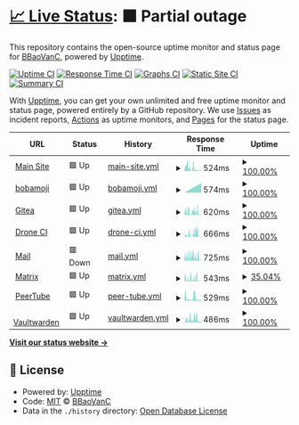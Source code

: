 # [📈 Live Status](https://status.boba.best): <!--live status--> **🟧 Partial outage**

This repository contains the open-source uptime monitor and status page for [BBaoVanC](https://bbaovanc.com), powered by [Upptime](https://github.com/upptime/upptime).

[![Uptime CI](https://github.com/BBaoVanC/status.boba.best/workflows/Uptime%20CI/badge.svg)](https://github.com/BBaoVanC/status.boba.best/actions?query=workflow%3A%22Uptime+CI%22)
[![Response Time CI](https://github.com/BBaoVanC/status.boba.best/workflows/Response%20Time%20CI/badge.svg)](https://github.com/BBaoVanC/status.boba.best/actions?query=workflow%3A%22Response+Time+CI%22)
[![Graphs CI](https://github.com/BBaoVanC/status.boba.best/workflows/Graphs%20CI/badge.svg)](https://github.com/BBaoVanC/status.boba.best/actions?query=workflow%3A%22Graphs+CI%22)
[![Static Site CI](https://github.com/BBaoVanC/status.boba.best/workflows/Static%20Site%20CI/badge.svg)](https://github.com/BBaoVanC/status.boba.best/actions?query=workflow%3A%22Static+Site+CI%22)
[![Summary CI](https://github.com/BBaoVanC/status.boba.best/workflows/Summary%20CI/badge.svg)](https://github.com/BBaoVanC/status.boba.best/actions?query=workflow%3A%22Summary+CI%22)

With [Upptime](https://upptime.js.org), you can get your own unlimited and free uptime monitor and status page, powered entirely by a GitHub repository. We use [Issues](https://github.com/BBaoVanC/status.boba.best/issues) as incident reports, [Actions](https://github.com/BBaoVanC/status.boba.best/actions) as uptime monitors, and [Pages](https://status.boba.best) for the status page.

<!--start: status pages-->
<!-- This summary is generated by Upptime (https://github.com/upptime/upptime) -->
<!-- Do not edit this manually, your changes will be overwritten -->
<!-- prettier-ignore -->
| URL | Status | History | Response Time | Uptime |
| --- | ------ | ------- | ------------- | ------ |
| <img alt="" src="https://favicons.githubusercontent.com/boba.best" height="13"> [Main Site](https://boba.best) | 🟩 Up | [main-site.yml](https://github.com/BBaoVanC/status.boba.best/commits/HEAD/history/main-site.yml) | <details><summary><img alt="Response time graph" src="./graphs/main-site/response-time-week.png" height="20"> 524ms</summary><br><a href="https://status.boba.best/history/main-site"><img alt="Response time 1875" src="https://img.shields.io/endpoint?url=https%3A%2F%2Fraw.githubusercontent.com%2FBBaoVanC%2Fstatus.boba.best%2FHEAD%2Fapi%2Fmain-site%2Fresponse-time.json"></a><br><a href="https://status.boba.best/history/main-site"><img alt="24-hour response time 515" src="https://img.shields.io/endpoint?url=https%3A%2F%2Fraw.githubusercontent.com%2FBBaoVanC%2Fstatus.boba.best%2FHEAD%2Fapi%2Fmain-site%2Fresponse-time-day.json"></a><br><a href="https://status.boba.best/history/main-site"><img alt="7-day response time 524" src="https://img.shields.io/endpoint?url=https%3A%2F%2Fraw.githubusercontent.com%2FBBaoVanC%2Fstatus.boba.best%2FHEAD%2Fapi%2Fmain-site%2Fresponse-time-week.json"></a><br><a href="https://status.boba.best/history/main-site"><img alt="30-day response time 2178" src="https://img.shields.io/endpoint?url=https%3A%2F%2Fraw.githubusercontent.com%2FBBaoVanC%2Fstatus.boba.best%2FHEAD%2Fapi%2Fmain-site%2Fresponse-time-month.json"></a><br><a href="https://status.boba.best/history/main-site"><img alt="1-year response time 1875" src="https://img.shields.io/endpoint?url=https%3A%2F%2Fraw.githubusercontent.com%2FBBaoVanC%2Fstatus.boba.best%2FHEAD%2Fapi%2Fmain-site%2Fresponse-time-year.json"></a></details> | <details><summary><a href="https://status.boba.best/history/main-site">100.00%</a></summary><a href="https://status.boba.best/history/main-site"><img alt="All-time uptime 98.03%" src="https://img.shields.io/endpoint?url=https%3A%2F%2Fraw.githubusercontent.com%2FBBaoVanC%2Fstatus.boba.best%2FHEAD%2Fapi%2Fmain-site%2Fuptime.json"></a><br><a href="https://status.boba.best/history/main-site"><img alt="24-hour uptime 100.00%" src="https://img.shields.io/endpoint?url=https%3A%2F%2Fraw.githubusercontent.com%2FBBaoVanC%2Fstatus.boba.best%2FHEAD%2Fapi%2Fmain-site%2Fuptime-day.json"></a><br><a href="https://status.boba.best/history/main-site"><img alt="7-day uptime 100.00%" src="https://img.shields.io/endpoint?url=https%3A%2F%2Fraw.githubusercontent.com%2FBBaoVanC%2Fstatus.boba.best%2FHEAD%2Fapi%2Fmain-site%2Fuptime-week.json"></a><br><a href="https://status.boba.best/history/main-site"><img alt="30-day uptime 96.41%" src="https://img.shields.io/endpoint?url=https%3A%2F%2Fraw.githubusercontent.com%2FBBaoVanC%2Fstatus.boba.best%2FHEAD%2Fapi%2Fmain-site%2Fuptime-month.json"></a><br><a href="https://status.boba.best/history/main-site"><img alt="1-year uptime 98.03%" src="https://img.shields.io/endpoint?url=https%3A%2F%2Fraw.githubusercontent.com%2FBBaoVanC%2Fstatus.boba.best%2FHEAD%2Fapi%2Fmain-site%2Fuptime-year.json"></a></details>
| <img alt="" src="https://favicons.githubusercontent.com/emotes.boba.best" height="13"> [bobamoji](https://emotes.boba.best) | 🟩 Up | [bobamoji.yml](https://github.com/BBaoVanC/status.boba.best/commits/HEAD/history/bobamoji.yml) | <details><summary><img alt="Response time graph" src="./graphs/bobamoji/response-time-week.png" height="20"> 574ms</summary><br><a href="https://status.boba.best/history/bobamoji"><img alt="Response time 939" src="https://img.shields.io/endpoint?url=https%3A%2F%2Fraw.githubusercontent.com%2FBBaoVanC%2Fstatus.boba.best%2FHEAD%2Fapi%2Fbobamoji%2Fresponse-time.json"></a><br><a href="https://status.boba.best/history/bobamoji"><img alt="24-hour response time 675" src="https://img.shields.io/endpoint?url=https%3A%2F%2Fraw.githubusercontent.com%2FBBaoVanC%2Fstatus.boba.best%2FHEAD%2Fapi%2Fbobamoji%2Fresponse-time-day.json"></a><br><a href="https://status.boba.best/history/bobamoji"><img alt="7-day response time 574" src="https://img.shields.io/endpoint?url=https%3A%2F%2Fraw.githubusercontent.com%2FBBaoVanC%2Fstatus.boba.best%2FHEAD%2Fapi%2Fbobamoji%2Fresponse-time-week.json"></a><br><a href="https://status.boba.best/history/bobamoji"><img alt="30-day response time 939" src="https://img.shields.io/endpoint?url=https%3A%2F%2Fraw.githubusercontent.com%2FBBaoVanC%2Fstatus.boba.best%2FHEAD%2Fapi%2Fbobamoji%2Fresponse-time-month.json"></a><br><a href="https://status.boba.best/history/bobamoji"><img alt="1-year response time 939" src="https://img.shields.io/endpoint?url=https%3A%2F%2Fraw.githubusercontent.com%2FBBaoVanC%2Fstatus.boba.best%2FHEAD%2Fapi%2Fbobamoji%2Fresponse-time-year.json"></a></details> | <details><summary><a href="https://status.boba.best/history/bobamoji">100.00%</a></summary><a href="https://status.boba.best/history/bobamoji"><img alt="All-time uptime 99.91%" src="https://img.shields.io/endpoint?url=https%3A%2F%2Fraw.githubusercontent.com%2FBBaoVanC%2Fstatus.boba.best%2FHEAD%2Fapi%2Fbobamoji%2Fuptime.json"></a><br><a href="https://status.boba.best/history/bobamoji"><img alt="24-hour uptime 100.00%" src="https://img.shields.io/endpoint?url=https%3A%2F%2Fraw.githubusercontent.com%2FBBaoVanC%2Fstatus.boba.best%2FHEAD%2Fapi%2Fbobamoji%2Fuptime-day.json"></a><br><a href="https://status.boba.best/history/bobamoji"><img alt="7-day uptime 100.00%" src="https://img.shields.io/endpoint?url=https%3A%2F%2Fraw.githubusercontent.com%2FBBaoVanC%2Fstatus.boba.best%2FHEAD%2Fapi%2Fbobamoji%2Fuptime-week.json"></a><br><a href="https://status.boba.best/history/bobamoji"><img alt="30-day uptime 99.91%" src="https://img.shields.io/endpoint?url=https%3A%2F%2Fraw.githubusercontent.com%2FBBaoVanC%2Fstatus.boba.best%2FHEAD%2Fapi%2Fbobamoji%2Fuptime-month.json"></a><br><a href="https://status.boba.best/history/bobamoji"><img alt="1-year uptime 99.91%" src="https://img.shields.io/endpoint?url=https%3A%2F%2Fraw.githubusercontent.com%2FBBaoVanC%2Fstatus.boba.best%2FHEAD%2Fapi%2Fbobamoji%2Fuptime-year.json"></a></details>
| <img alt="" src="https://favicons.githubusercontent.com/git.boba.best" height="13"> [Gitea](https://git.boba.best) | 🟩 Up | [gitea.yml](https://github.com/BBaoVanC/status.boba.best/commits/HEAD/history/gitea.yml) | <details><summary><img alt="Response time graph" src="./graphs/gitea/response-time-week.png" height="20"> 620ms</summary><br><a href="https://status.boba.best/history/gitea"><img alt="Response time 4533" src="https://img.shields.io/endpoint?url=https%3A%2F%2Fraw.githubusercontent.com%2FBBaoVanC%2Fstatus.boba.best%2FHEAD%2Fapi%2Fgitea%2Fresponse-time.json"></a><br><a href="https://status.boba.best/history/gitea"><img alt="24-hour response time 887" src="https://img.shields.io/endpoint?url=https%3A%2F%2Fraw.githubusercontent.com%2FBBaoVanC%2Fstatus.boba.best%2FHEAD%2Fapi%2Fgitea%2Fresponse-time-day.json"></a><br><a href="https://status.boba.best/history/gitea"><img alt="7-day response time 620" src="https://img.shields.io/endpoint?url=https%3A%2F%2Fraw.githubusercontent.com%2FBBaoVanC%2Fstatus.boba.best%2FHEAD%2Fapi%2Fgitea%2Fresponse-time-week.json"></a><br><a href="https://status.boba.best/history/gitea"><img alt="30-day response time 4719" src="https://img.shields.io/endpoint?url=https%3A%2F%2Fraw.githubusercontent.com%2FBBaoVanC%2Fstatus.boba.best%2FHEAD%2Fapi%2Fgitea%2Fresponse-time-month.json"></a><br><a href="https://status.boba.best/history/gitea"><img alt="1-year response time 4533" src="https://img.shields.io/endpoint?url=https%3A%2F%2Fraw.githubusercontent.com%2FBBaoVanC%2Fstatus.boba.best%2FHEAD%2Fapi%2Fgitea%2Fresponse-time-year.json"></a></details> | <details><summary><a href="https://status.boba.best/history/gitea">100.00%</a></summary><a href="https://status.boba.best/history/gitea"><img alt="All-time uptime 98.63%" src="https://img.shields.io/endpoint?url=https%3A%2F%2Fraw.githubusercontent.com%2FBBaoVanC%2Fstatus.boba.best%2FHEAD%2Fapi%2Fgitea%2Fuptime.json"></a><br><a href="https://status.boba.best/history/gitea"><img alt="24-hour uptime 100.00%" src="https://img.shields.io/endpoint?url=https%3A%2F%2Fraw.githubusercontent.com%2FBBaoVanC%2Fstatus.boba.best%2FHEAD%2Fapi%2Fgitea%2Fuptime-day.json"></a><br><a href="https://status.boba.best/history/gitea"><img alt="7-day uptime 100.00%" src="https://img.shields.io/endpoint?url=https%3A%2F%2Fraw.githubusercontent.com%2FBBaoVanC%2Fstatus.boba.best%2FHEAD%2Fapi%2Fgitea%2Fuptime-week.json"></a><br><a href="https://status.boba.best/history/gitea"><img alt="30-day uptime 98.52%" src="https://img.shields.io/endpoint?url=https%3A%2F%2Fraw.githubusercontent.com%2FBBaoVanC%2Fstatus.boba.best%2FHEAD%2Fapi%2Fgitea%2Fuptime-month.json"></a><br><a href="https://status.boba.best/history/gitea"><img alt="1-year uptime 98.63%" src="https://img.shields.io/endpoint?url=https%3A%2F%2Fraw.githubusercontent.com%2FBBaoVanC%2Fstatus.boba.best%2FHEAD%2Fapi%2Fgitea%2Fuptime-year.json"></a></details>
| <img alt="" src="https://favicons.githubusercontent.com/drone.boba.best" height="13"> [Drone CI](https://drone.boba.best) | 🟩 Up | [drone-ci.yml](https://github.com/BBaoVanC/status.boba.best/commits/HEAD/history/drone-ci.yml) | <details><summary><img alt="Response time graph" src="./graphs/drone-ci/response-time-week.png" height="20"> 666ms</summary><br><a href="https://status.boba.best/history/drone-ci"><img alt="Response time 3280" src="https://img.shields.io/endpoint?url=https%3A%2F%2Fraw.githubusercontent.com%2FBBaoVanC%2Fstatus.boba.best%2FHEAD%2Fapi%2Fdrone-ci%2Fresponse-time.json"></a><br><a href="https://status.boba.best/history/drone-ci"><img alt="24-hour response time 678" src="https://img.shields.io/endpoint?url=https%3A%2F%2Fraw.githubusercontent.com%2FBBaoVanC%2Fstatus.boba.best%2FHEAD%2Fapi%2Fdrone-ci%2Fresponse-time-day.json"></a><br><a href="https://status.boba.best/history/drone-ci"><img alt="7-day response time 666" src="https://img.shields.io/endpoint?url=https%3A%2F%2Fraw.githubusercontent.com%2FBBaoVanC%2Fstatus.boba.best%2FHEAD%2Fapi%2Fdrone-ci%2Fresponse-time-week.json"></a><br><a href="https://status.boba.best/history/drone-ci"><img alt="30-day response time 3419" src="https://img.shields.io/endpoint?url=https%3A%2F%2Fraw.githubusercontent.com%2FBBaoVanC%2Fstatus.boba.best%2FHEAD%2Fapi%2Fdrone-ci%2Fresponse-time-month.json"></a><br><a href="https://status.boba.best/history/drone-ci"><img alt="1-year response time 3280" src="https://img.shields.io/endpoint?url=https%3A%2F%2Fraw.githubusercontent.com%2FBBaoVanC%2Fstatus.boba.best%2FHEAD%2Fapi%2Fdrone-ci%2Fresponse-time-year.json"></a></details> | <details><summary><a href="https://status.boba.best/history/drone-ci">100.00%</a></summary><a href="https://status.boba.best/history/drone-ci"><img alt="All-time uptime 98.70%" src="https://img.shields.io/endpoint?url=https%3A%2F%2Fraw.githubusercontent.com%2FBBaoVanC%2Fstatus.boba.best%2FHEAD%2Fapi%2Fdrone-ci%2Fuptime.json"></a><br><a href="https://status.boba.best/history/drone-ci"><img alt="24-hour uptime 100.00%" src="https://img.shields.io/endpoint?url=https%3A%2F%2Fraw.githubusercontent.com%2FBBaoVanC%2Fstatus.boba.best%2FHEAD%2Fapi%2Fdrone-ci%2Fuptime-day.json"></a><br><a href="https://status.boba.best/history/drone-ci"><img alt="7-day uptime 100.00%" src="https://img.shields.io/endpoint?url=https%3A%2F%2Fraw.githubusercontent.com%2FBBaoVanC%2Fstatus.boba.best%2FHEAD%2Fapi%2Fdrone-ci%2Fuptime-week.json"></a><br><a href="https://status.boba.best/history/drone-ci"><img alt="30-day uptime 98.59%" src="https://img.shields.io/endpoint?url=https%3A%2F%2Fraw.githubusercontent.com%2FBBaoVanC%2Fstatus.boba.best%2FHEAD%2Fapi%2Fdrone-ci%2Fuptime-month.json"></a><br><a href="https://status.boba.best/history/drone-ci"><img alt="1-year uptime 98.70%" src="https://img.shields.io/endpoint?url=https%3A%2F%2Fraw.githubusercontent.com%2FBBaoVanC%2Fstatus.boba.best%2FHEAD%2Fapi%2Fdrone-ci%2Fuptime-year.json"></a></details>
| <img alt="" src="https://favicons.githubusercontent.com/mail.boba.best" height="13"> [Mail](https://mail.boba.best) | 🟥 Down | [mail.yml](https://github.com/BBaoVanC/status.boba.best/commits/HEAD/history/mail.yml) | <details><summary><img alt="Response time graph" src="./graphs/mail/response-time-week.png" height="20"> 725ms</summary><br><a href="https://status.boba.best/history/mail"><img alt="Response time 5399" src="https://img.shields.io/endpoint?url=https%3A%2F%2Fraw.githubusercontent.com%2FBBaoVanC%2Fstatus.boba.best%2FHEAD%2Fapi%2Fmail%2Fresponse-time.json"></a><br><a href="https://status.boba.best/history/mail"><img alt="24-hour response time 757" src="https://img.shields.io/endpoint?url=https%3A%2F%2Fraw.githubusercontent.com%2FBBaoVanC%2Fstatus.boba.best%2FHEAD%2Fapi%2Fmail%2Fresponse-time-day.json"></a><br><a href="https://status.boba.best/history/mail"><img alt="7-day response time 725" src="https://img.shields.io/endpoint?url=https%3A%2F%2Fraw.githubusercontent.com%2FBBaoVanC%2Fstatus.boba.best%2FHEAD%2Fapi%2Fmail%2Fresponse-time-week.json"></a><br><a href="https://status.boba.best/history/mail"><img alt="30-day response time 6382" src="https://img.shields.io/endpoint?url=https%3A%2F%2Fraw.githubusercontent.com%2FBBaoVanC%2Fstatus.boba.best%2FHEAD%2Fapi%2Fmail%2Fresponse-time-month.json"></a><br><a href="https://status.boba.best/history/mail"><img alt="1-year response time 5399" src="https://img.shields.io/endpoint?url=https%3A%2F%2Fraw.githubusercontent.com%2FBBaoVanC%2Fstatus.boba.best%2FHEAD%2Fapi%2Fmail%2Fresponse-time-year.json"></a></details> | <details><summary><a href="https://status.boba.best/history/mail">100.00%</a></summary><a href="https://status.boba.best/history/mail"><img alt="All-time uptime 98.75%" src="https://img.shields.io/endpoint?url=https%3A%2F%2Fraw.githubusercontent.com%2FBBaoVanC%2Fstatus.boba.best%2FHEAD%2Fapi%2Fmail%2Fuptime.json"></a><br><a href="https://status.boba.best/history/mail"><img alt="24-hour uptime 99.97%" src="https://img.shields.io/endpoint?url=https%3A%2F%2Fraw.githubusercontent.com%2FBBaoVanC%2Fstatus.boba.best%2FHEAD%2Fapi%2Fmail%2Fuptime-day.json"></a><br><a href="https://status.boba.best/history/mail"><img alt="7-day uptime 100.00%" src="https://img.shields.io/endpoint?url=https%3A%2F%2Fraw.githubusercontent.com%2FBBaoVanC%2Fstatus.boba.best%2FHEAD%2Fapi%2Fmail%2Fuptime-week.json"></a><br><a href="https://status.boba.best/history/mail"><img alt="30-day uptime 98.17%" src="https://img.shields.io/endpoint?url=https%3A%2F%2Fraw.githubusercontent.com%2FBBaoVanC%2Fstatus.boba.best%2FHEAD%2Fapi%2Fmail%2Fuptime-month.json"></a><br><a href="https://status.boba.best/history/mail"><img alt="1-year uptime 98.75%" src="https://img.shields.io/endpoint?url=https%3A%2F%2Fraw.githubusercontent.com%2FBBaoVanC%2Fstatus.boba.best%2FHEAD%2Fapi%2Fmail%2Fuptime-year.json"></a></details>
| <img alt="" src="https://favicons.githubusercontent.com/matrix.boba.best" height="13"> [Matrix](https://matrix.boba.best/_matrix/federation/v1/version) | 🟩 Up | [matrix.yml](https://github.com/BBaoVanC/status.boba.best/commits/HEAD/history/matrix.yml) | <details><summary><img alt="Response time graph" src="./graphs/matrix/response-time-week.png" height="20"> 543ms</summary><br><a href="https://status.boba.best/history/matrix"><img alt="Response time 3498" src="https://img.shields.io/endpoint?url=https%3A%2F%2Fraw.githubusercontent.com%2FBBaoVanC%2Fstatus.boba.best%2FHEAD%2Fapi%2Fmatrix%2Fresponse-time.json"></a><br><a href="https://status.boba.best/history/matrix"><img alt="24-hour response time 503" src="https://img.shields.io/endpoint?url=https%3A%2F%2Fraw.githubusercontent.com%2FBBaoVanC%2Fstatus.boba.best%2FHEAD%2Fapi%2Fmatrix%2Fresponse-time-day.json"></a><br><a href="https://status.boba.best/history/matrix"><img alt="7-day response time 543" src="https://img.shields.io/endpoint?url=https%3A%2F%2Fraw.githubusercontent.com%2FBBaoVanC%2Fstatus.boba.best%2FHEAD%2Fapi%2Fmatrix%2Fresponse-time-week.json"></a><br><a href="https://status.boba.best/history/matrix"><img alt="30-day response time 3498" src="https://img.shields.io/endpoint?url=https%3A%2F%2Fraw.githubusercontent.com%2FBBaoVanC%2Fstatus.boba.best%2FHEAD%2Fapi%2Fmatrix%2Fresponse-time-month.json"></a><br><a href="https://status.boba.best/history/matrix"><img alt="1-year response time 3498" src="https://img.shields.io/endpoint?url=https%3A%2F%2Fraw.githubusercontent.com%2FBBaoVanC%2Fstatus.boba.best%2FHEAD%2Fapi%2Fmatrix%2Fresponse-time-year.json"></a></details> | <details><summary><a href="https://status.boba.best/history/matrix">35.04%</a></summary><a href="https://status.boba.best/history/matrix"><img alt="All-time uptime 76.78%" src="https://img.shields.io/endpoint?url=https%3A%2F%2Fraw.githubusercontent.com%2FBBaoVanC%2Fstatus.boba.best%2FHEAD%2Fapi%2Fmatrix%2Fuptime.json"></a><br><a href="https://status.boba.best/history/matrix"><img alt="24-hour uptime 100.00%" src="https://img.shields.io/endpoint?url=https%3A%2F%2Fraw.githubusercontent.com%2FBBaoVanC%2Fstatus.boba.best%2FHEAD%2Fapi%2Fmatrix%2Fuptime-day.json"></a><br><a href="https://status.boba.best/history/matrix"><img alt="7-day uptime 35.04%" src="https://img.shields.io/endpoint?url=https%3A%2F%2Fraw.githubusercontent.com%2FBBaoVanC%2Fstatus.boba.best%2FHEAD%2Fapi%2Fmatrix%2Fuptime-week.json"></a><br><a href="https://status.boba.best/history/matrix"><img alt="30-day uptime 76.78%" src="https://img.shields.io/endpoint?url=https%3A%2F%2Fraw.githubusercontent.com%2FBBaoVanC%2Fstatus.boba.best%2FHEAD%2Fapi%2Fmatrix%2Fuptime-month.json"></a><br><a href="https://status.boba.best/history/matrix"><img alt="1-year uptime 76.78%" src="https://img.shields.io/endpoint?url=https%3A%2F%2Fraw.githubusercontent.com%2FBBaoVanC%2Fstatus.boba.best%2FHEAD%2Fapi%2Fmatrix%2Fuptime-year.json"></a></details>
| <img alt="" src="https://favicons.githubusercontent.com/peertube.boba.best" height="13"> [PeerTube](https://peertube.boba.best) | 🟩 Up | [peer-tube.yml](https://github.com/BBaoVanC/status.boba.best/commits/HEAD/history/peer-tube.yml) | <details><summary><img alt="Response time graph" src="./graphs/peer-tube/response-time-week.png" height="20"> 529ms</summary><br><a href="https://status.boba.best/history/peer-tube"><img alt="Response time 1480" src="https://img.shields.io/endpoint?url=https%3A%2F%2Fraw.githubusercontent.com%2FBBaoVanC%2Fstatus.boba.best%2FHEAD%2Fapi%2Fpeer-tube%2Fresponse-time.json"></a><br><a href="https://status.boba.best/history/peer-tube"><img alt="24-hour response time 427" src="https://img.shields.io/endpoint?url=https%3A%2F%2Fraw.githubusercontent.com%2FBBaoVanC%2Fstatus.boba.best%2FHEAD%2Fapi%2Fpeer-tube%2Fresponse-time-day.json"></a><br><a href="https://status.boba.best/history/peer-tube"><img alt="7-day response time 529" src="https://img.shields.io/endpoint?url=https%3A%2F%2Fraw.githubusercontent.com%2FBBaoVanC%2Fstatus.boba.best%2FHEAD%2Fapi%2Fpeer-tube%2Fresponse-time-week.json"></a><br><a href="https://status.boba.best/history/peer-tube"><img alt="30-day response time 1836" src="https://img.shields.io/endpoint?url=https%3A%2F%2Fraw.githubusercontent.com%2FBBaoVanC%2Fstatus.boba.best%2FHEAD%2Fapi%2Fpeer-tube%2Fresponse-time-month.json"></a><br><a href="https://status.boba.best/history/peer-tube"><img alt="1-year response time 1480" src="https://img.shields.io/endpoint?url=https%3A%2F%2Fraw.githubusercontent.com%2FBBaoVanC%2Fstatus.boba.best%2FHEAD%2Fapi%2Fpeer-tube%2Fresponse-time-year.json"></a></details> | <details><summary><a href="https://status.boba.best/history/peer-tube">100.00%</a></summary><a href="https://status.boba.best/history/peer-tube"><img alt="All-time uptime 98.08%" src="https://img.shields.io/endpoint?url=https%3A%2F%2Fraw.githubusercontent.com%2FBBaoVanC%2Fstatus.boba.best%2FHEAD%2Fapi%2Fpeer-tube%2Fuptime.json"></a><br><a href="https://status.boba.best/history/peer-tube"><img alt="24-hour uptime 100.00%" src="https://img.shields.io/endpoint?url=https%3A%2F%2Fraw.githubusercontent.com%2FBBaoVanC%2Fstatus.boba.best%2FHEAD%2Fapi%2Fpeer-tube%2Fuptime-day.json"></a><br><a href="https://status.boba.best/history/peer-tube"><img alt="7-day uptime 100.00%" src="https://img.shields.io/endpoint?url=https%3A%2F%2Fraw.githubusercontent.com%2FBBaoVanC%2Fstatus.boba.best%2FHEAD%2Fapi%2Fpeer-tube%2Fuptime-week.json"></a><br><a href="https://status.boba.best/history/peer-tube"><img alt="30-day uptime 96.53%" src="https://img.shields.io/endpoint?url=https%3A%2F%2Fraw.githubusercontent.com%2FBBaoVanC%2Fstatus.boba.best%2FHEAD%2Fapi%2Fpeer-tube%2Fuptime-month.json"></a><br><a href="https://status.boba.best/history/peer-tube"><img alt="1-year uptime 98.08%" src="https://img.shields.io/endpoint?url=https%3A%2F%2Fraw.githubusercontent.com%2FBBaoVanC%2Fstatus.boba.best%2FHEAD%2Fapi%2Fpeer-tube%2Fuptime-year.json"></a></details>
| <img alt="" src="https://favicons.githubusercontent.com/vault.boba.best" height="13"> [Vaultwarden](https://vault.boba.best) | 🟩 Up | [vaultwarden.yml](https://github.com/BBaoVanC/status.boba.best/commits/HEAD/history/vaultwarden.yml) | <details><summary><img alt="Response time graph" src="./graphs/vaultwarden/response-time-week.png" height="20"> 486ms</summary><br><a href="https://status.boba.best/history/vaultwarden"><img alt="Response time 1151" src="https://img.shields.io/endpoint?url=https%3A%2F%2Fraw.githubusercontent.com%2FBBaoVanC%2Fstatus.boba.best%2FHEAD%2Fapi%2Fvaultwarden%2Fresponse-time.json"></a><br><a href="https://status.boba.best/history/vaultwarden"><img alt="24-hour response time 430" src="https://img.shields.io/endpoint?url=https%3A%2F%2Fraw.githubusercontent.com%2FBBaoVanC%2Fstatus.boba.best%2FHEAD%2Fapi%2Fvaultwarden%2Fresponse-time-day.json"></a><br><a href="https://status.boba.best/history/vaultwarden"><img alt="7-day response time 486" src="https://img.shields.io/endpoint?url=https%3A%2F%2Fraw.githubusercontent.com%2FBBaoVanC%2Fstatus.boba.best%2FHEAD%2Fapi%2Fvaultwarden%2Fresponse-time-week.json"></a><br><a href="https://status.boba.best/history/vaultwarden"><img alt="30-day response time 1151" src="https://img.shields.io/endpoint?url=https%3A%2F%2Fraw.githubusercontent.com%2FBBaoVanC%2Fstatus.boba.best%2FHEAD%2Fapi%2Fvaultwarden%2Fresponse-time-month.json"></a><br><a href="https://status.boba.best/history/vaultwarden"><img alt="1-year response time 1151" src="https://img.shields.io/endpoint?url=https%3A%2F%2Fraw.githubusercontent.com%2FBBaoVanC%2Fstatus.boba.best%2FHEAD%2Fapi%2Fvaultwarden%2Fresponse-time-year.json"></a></details> | <details><summary><a href="https://status.boba.best/history/vaultwarden">100.00%</a></summary><a href="https://status.boba.best/history/vaultwarden"><img alt="All-time uptime 96.30%" src="https://img.shields.io/endpoint?url=https%3A%2F%2Fraw.githubusercontent.com%2FBBaoVanC%2Fstatus.boba.best%2FHEAD%2Fapi%2Fvaultwarden%2Fuptime.json"></a><br><a href="https://status.boba.best/history/vaultwarden"><img alt="24-hour uptime 100.00%" src="https://img.shields.io/endpoint?url=https%3A%2F%2Fraw.githubusercontent.com%2FBBaoVanC%2Fstatus.boba.best%2FHEAD%2Fapi%2Fvaultwarden%2Fuptime-day.json"></a><br><a href="https://status.boba.best/history/vaultwarden"><img alt="7-day uptime 100.00%" src="https://img.shields.io/endpoint?url=https%3A%2F%2Fraw.githubusercontent.com%2FBBaoVanC%2Fstatus.boba.best%2FHEAD%2Fapi%2Fvaultwarden%2Fuptime-week.json"></a><br><a href="https://status.boba.best/history/vaultwarden"><img alt="30-day uptime 96.30%" src="https://img.shields.io/endpoint?url=https%3A%2F%2Fraw.githubusercontent.com%2FBBaoVanC%2Fstatus.boba.best%2FHEAD%2Fapi%2Fvaultwarden%2Fuptime-month.json"></a><br><a href="https://status.boba.best/history/vaultwarden"><img alt="1-year uptime 96.30%" src="https://img.shields.io/endpoint?url=https%3A%2F%2Fraw.githubusercontent.com%2FBBaoVanC%2Fstatus.boba.best%2FHEAD%2Fapi%2Fvaultwarden%2Fuptime-year.json"></a></details>

<!--end: status pages-->

[**Visit our status website →**](https://status.boba.best)

## 📄 License

- Powered by: [Upptime](https://github.com/upptime/upptime)
- Code: [MIT](./LICENSE) © [BBaoVanC](https://bbaovanc.com)
- Data in the `./history` directory: [Open Database License](https://opendatacommons.org/licenses/odbl/1-0/)
